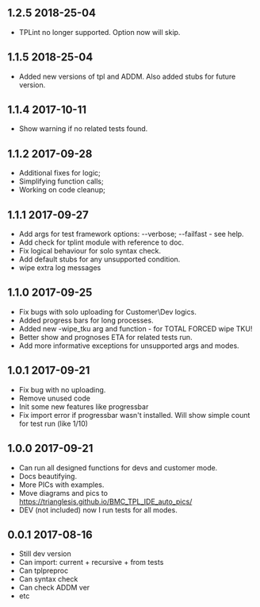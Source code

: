 ## 1.2.5 2018-25-04
- TPLint no longer supported. Option now will skip.

## 1.1.5 2018-25-04
- Added new versions of tpl and ADDM. Also added stubs for future version.

## 1.1.4 2017-10-11
- Show warning if no related tests found.

## 1.1.2 2017-09-28
- Additional fixes for logic;
- Simplifying function calls;
- Working on code cleanup;


## 1.1.1 2017-09-27
- Add args for test framework options: --verbose; --failfast - see help.
- Add check for tplint module with reference to doc.
- Fix logical behaviour for solo syntax check.
- Add default stubs for any unsupported condition.
- wipe extra log messages

## 1.1.0 2017-09-25
- Fix bugs with solo uploading for Customer\Dev logics.
- Added progress bars for long processes.
- Added new -wipe_tku arg and function - for TOTAL FORCED wipe TKU!
- Better show and prognoses ETA for related tests run.
- Add more informative exceptions for unsupported args and modes.


## 1.0.1 2017-09-21
- Fix bug with no uploading.
- Remove unused code
- Init some new features like progressbar
- Fix import error if progressbar wasn't installed. Will show simple count for test run (like 1/10)

## 1.0.0 2017-09-21
- Can run all designed functions for devs and customer mode.
- Docs beautifying.
- More PICs with examples.
- Move diagrams and pics to https://trianglesis.github.io/BMC_TPL_IDE_auto_pics/
- DEV (not included) now I run tests for all modes.

## 0.0.1 2017-08-16
- Still dev version
- Can import: current + recursive + from tests
- Can tplpreproc
- Can syntax check
- Can check ADDM ver
- etc

